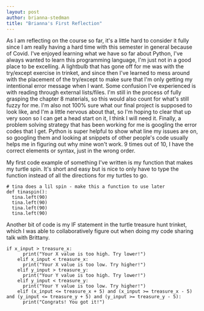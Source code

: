 ```yaml
---
layout: post
author: brianna-stedman
title: "Brianna's First Reflection"
---
```

As I am reflecting on the course so far, it's a little hard to consider it fully since I am really having a hard time with this semester in general because of Covid. I've enjoyed learning what we have so far about Python, I've always wanted to learn this programming language, I'm just not in a good place to be excelling. A lightbulb that has gone off for me was with the try/except exercise in trinket, and since then I've learned to mess around with the placement of the try/except to make sure that I'm only getting my intentional error message when I want. Some confusion I've experienced is with reading through external lists/files. I'm still in the process of fully grasping the chapter 8 materials, so this would also count for what's still fuzzy for me. I'm also not 100% sure what our final project is supposed to look like, and I'm a little nervous about that, so I'm hoping to clear that up very soon so I can get a head start on it, I think I will need it. Finally, a problem solving strategy that has been working for me is googling the error codes that I get. Python is super helpful to show what line my issues are on, so googling them and looking at snippets of other people's code usually helps me in figuring out why mine won't work. 9 times out of 10, I have the correct elements or syntax, just in the wrong order. 

My first code example of something I've written is my function that makes my turtle spin. It's short and easy but is nice to only have to type the function instead of all the directions for my turtles to go. 
```
# tina does a lil spin - make this a function to use later 
def tinaspin():
  tina.left(90)
  tina.left(90)
  tina.left(90)
  tina.left(90)
```
Another bit of code is my IF statement in the turtle treasure hunt trinket, which I was able to collaboratively figure out when doing my code sharing talk with Brittany. 
```
if x_input > treasure_x:
      print("Your X value is too high. Try lower!")
    elif x_input < treasure_x:
      print("Your X value is too low. Try higher!")
    elif y_input > treasure_y:
      print("Your Y value is too high. Try lower!")
    elif y_input < treasure_y:
      print("Your Y value is too low. Try higher!")
    elif (x_input <= treasure_x + 5) and (x_input >= treasure_x - 5) and (y_input <= treasure_y + 5) and (y_input >= treasure_y - 5):
      print("Congrats! You got it!")
```
      
